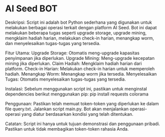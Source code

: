 # AI Seed BOT
Deskripsi:
Script ini adalah bot Python sederhana yang digunakan untuk melakukan berbagai operasi terkait dengan platform AI Seed. Bot ini dapat melakukan beberapa tugas seperti upgrade storage, upgrade mining, mengklaim hadiah harian, melakukan check-in harian, menangkap worm, dan menyelesaikan tugas-tugas yang tersedia.

Fitur Utama:
Upgrade Storage: Otomatis meng-upgrade kapasitas penyimpanan jika diperlukan.
Upgrade Mining: Meng-upgrade kecepatan mining jika diperlukan.
Claim Hadiah: Mengklaim hadiah harian dari platform.
Check-in Harian: Melakukan check-in harian untuk memperoleh hadiah.
Menangkap Worm: Menangkap worm jika tersedia.
Menyelesaikan Tugas: Otomatis menyelesaikan tugas-tugas yang tersedia.

Instalasi:
Sebelum menggunakan script ini, pastikan untuk menginstal dependencies berikut menggunakan pip:
pip install requests colorama

Penggunaan:
Pastikan telah memuat token-token yang diperlukan ke dalam file query.txt.
Jalankan script main.py.
Bot akan menjalankan operasi-operasi yang diatur berdasarkan kondisi yang telah ditentukan.

Catatan:
Script ini hanya untuk tujuan demonstrasi dan penggunaan pribadi.
Pastikan untuk tidak membagikan token-token rahasia Anda.

